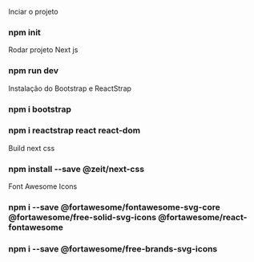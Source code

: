Inciar o projeto

### npm init

Rodar projeto Next js

### npm run dev

Instalação do Bootstrap e ReactStrap

### npm i bootstrap

### npm i reactstrap react react-dom

Build next css

### npm install --save @zeit/next-css

Font Awesome Icons

### npm i --save @fortawesome/fontawesome-svg-core @fortawesome/free-solid-svg-icons @fortawesome/react-fontawesome

### npm i --save @fortawesome/free-brands-svg-icons

